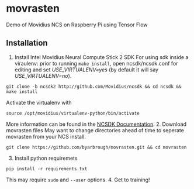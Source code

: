 # movrasten
Demo of Movidius NCS on Raspberry Pi using Tensor Flow

## Installation
1. Install Intel Movidius Neural Compute Stick 2 SDK
For using sdk inside a viraulenv: prior to running `make install`,  open ncsdk/ncsdk.conf for editing and set *USE_VIRTUALENV=yes* (by default it will say *USE_VIRTUALENV=no*).
```
git clone -b ncsdk2 http://github.com/Movidius/ncsdk && cd ncsdk && make install
```
Activate the virtualenv with 
```
source /opt/movidius/virtualenv-python/bin/activate
```
More information can be found in the [NCSDK Documentation](https://movidius.github.io/ncsdk/index.html).
2. Download movrasten files
May want to change directories ahead of time to seperate movrasten from your NCS install.
```
git clone https://github.com/byarbrough/movrasten.git && cd movrasten
```
3. Install python requiremets
```
pip install -r requirements.txt
```
This may require `sudo` and `--user` options.
4. Get to training!
